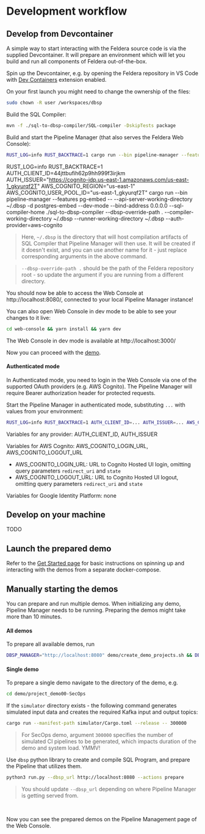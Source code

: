 # Development workflow

## Develop from Devcontainer

A simple way to start interacting with the Feldera source code is via the supplied Devcontainer. It will prepare an environment which will let you build and run all components of Feldera out-of-the-box.

Spin up the Devcontainer, e.g. by opening the Feldera repository in VS Code with [Dev Containers](vscode:extension/ms-vscode-remote.remote-containers) extension enabled.

On your first launch you might need to change the ownership of the files:
```bash
sudo chown -R user /workspaces/dbsp
```

Build the SQL Compiler:

```bash
mvn -f ./sql-to-dbsp-compiler/SQL-compiler -DskipTests package
```

Build and start the Pipeline Manager (that also serves the Feldera Web Console):

```bash
RUST_LOG=info RUST_BACKTRACE=1 cargo run --bin pipeline-manager --features pg-embed -- --api-server-working-directory ~/.dbsp -d postgres-embed --dev-mode --bind-address 0.0.0.0 --sql-compiler-home ./sql-to-dbsp-compiler --dbsp-override-path .  --compiler-working-directory ~/.dbsp --runner-working-directory ~/.dbsp
```
RUST_LOG=info RUST_BACKTRACE=1 AUTH_CLIENT_ID=44jttbufih62p9hh999f3irjkm AUTH_ISSUER="https://cognito-idp.us-east-1.amazonaws.com/us-east-1_gkyurqf2T" AWS_COGNITO_REGION="us-east-1" AWS_COGNITO_USER_POOL_ID="us-east-1_gkyurqf2T" cargo run --bin pipeline-manager --features pg-embed -- --api-server-working-directory ~/.dbsp -d postgres-embed --dev-mode --bind-address 0.0.0.0 --sql-compiler-home ./sql-to-dbsp-compiler --dbsp-override-path .  --compiler-working-directory ~/.dbsp --runner-working-directory ~/.dbsp --auth-provider=aws-cognito

> Here, `~/.dbsp` is the directory that will host compilation artifacts of SQL Compiler that Pipeline Manager will then use. It will be created if it doesn't exist, and you can use another name for it - just replace corresponding arguments in the above command.

> `--dbsp-override-path .` should be the path of the Feldera repository root - so update the argument if you are running from a different directory.

You should now be able to access the Web Console at http://localhost:8080/, connected to your local Pipeline Manager instance!

You can also open Web Console in dev mode to be able to see your changes to it live:

```bash
cd web-console && yarn install && yarn dev
```

The Web Console in dev mode is available at http://localhost:3000/

Now you can proceed with the [demo](#manually-starting-the-demos).

#### Authenticated mode
In Authenticated mode, you need to login in the Web Console via one of the supported OAuth providers (e.g. AWS Cognito). The Pipeline Manager will require Bearer authorization header for protected requests.

Start the Pipeline Manager in authenticated mode, substituting `...` with values from your environment:
```bash
RUST_LOG=info RUST_BACKTRACE=1 AUTH_CLIENT_ID=... AUTH_ISSUER=... AWS_COGNITO_LOGIN_URL=... AWS_COGNITO_LOGOUT_URL=... cargo run --bin pipeline-manager --features pg-embed -- --api-server-working-directory ~/.dbsp -d postgres-embed --dev-mode --bind-address 0.0.0.0 --sql-compiler-home ./sql-to-dbsp-compiler --dbsp-override-path .  --compiler-working-directory ~/.dbsp --runner-working-directory ~/.dbsp --auth-provider=aws-cognito
```
Variables for any provider: AUTH_CLIENT_ID, AUTH_ISSUER

Variables for AWS Cognito: AWS_COGNITO_LOGIN_URL, AWS_COGNITO_LOGOUT_URL
- AWS_COGNITO_LOGIN_URL: URL to Cognito Hosted UI login, omitting query parameters `redirect_uri` and `state`
- AWS_COGNITO_LOGOUT_URL: URL to Cognito Hosted UI logout, omitting query parameters `redirect_uri` and `state`

Variables for Google Identity Platform: none

## Develop on your machine

TODO

## Launch the prepared demo

Refer to the [Get Started page](/docs/intro) for basic instructions on spinning up and interacting with the demos from a separate docker-compose.

## Manually starting the demos

You can prepare and run multiple demos. When initializing any demo, Pipeline Manager needs to be running. Preparing the demos might take more than 10 minutes.

#### All demos

To prepare all available demos, run
```bash
DBSP_MANAGER="http://localhost:8080" demo/create_demo_projects.sh && DBSP_MANAGER="http://localhost:8080" demo/prepare_demo_data.sh
```

#### Single demo
To prepare a single demo navigate to the directory of the demo, e.g.
```bash
cd demo/project_demo00-SecOps
```

If the `simulator` directory exists - the following command generates simulated input data and creates the required Kafka input and output topics:
```bash
cargo run --manifest-path simulator/Cargo.toml --release -- 300000
```

> For SecOps demo, argument `300000` specifies the number of simulated CI pipelines to be generated, which impacts duration of the demo and system load. YMMV!

Use `dbsp` python library to create and compile SQL Program, and prepare the Pipeline that utilizes them.
```bash
python3 run.py --dbsp_url http://localhost:8080 --actions prepare
```

> You should update `--dbsp_url` depending on where Pipeline Manager is getting served from.

<br/>

Now you can see the prepared demos on the Pipeline Management page of the Web Console.
